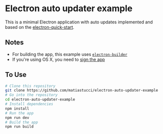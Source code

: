 # Electron auto updater example

This is a minimal Electron application with auto updates implemented and based on the [electron-quick-start](https://github.com/electron/electron-quick-start).

## Notes
- For building the app, this example uses [`electron-builder`](https://github.com/electron-userland/electron-builder)
- If you're using OS X, you need to [sign the app](https://github.com/electron-userland/electron-builder/wiki/Code-Signing)

## To Use

```bash
# Clone this repository
git clone https://github.com/matiastucci/electron-auto-updater-example
# Go into the repository
cd electron-auto-updater-example
# Install dependencies
npm install
# Run the app
npm run dev
# Build the app
npm run build
```
